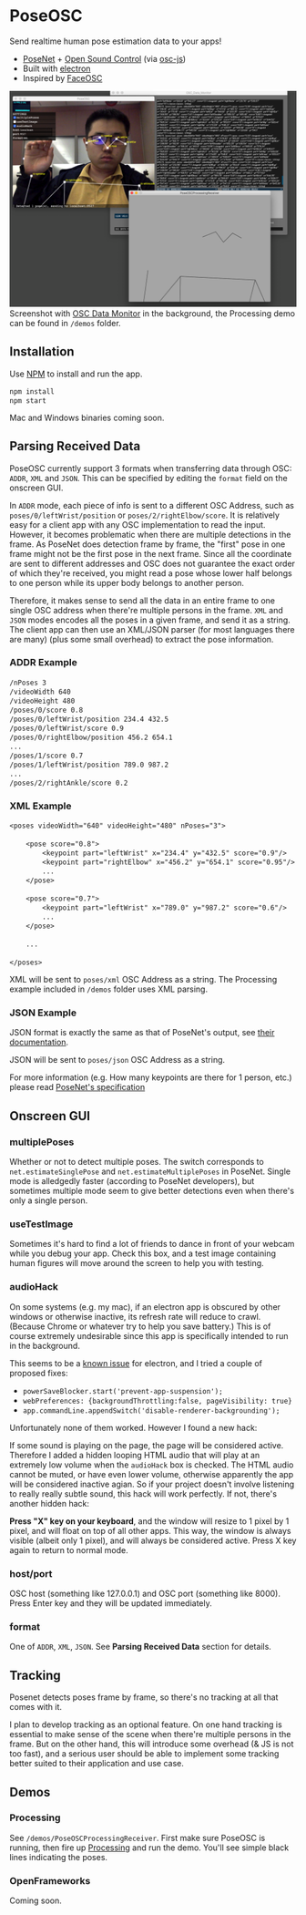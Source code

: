 # PoseOSC
Send realtime human pose estimation data to your apps!

- [PoseNet](https://github.com/tensorflow/tfjs-models/tree/master/posenet) + [Open Sound Control](http://opensoundcontrol.org/spec-1_0) (via [osc-js](https://www.npmjs.com/package/osc-js))
- Built with [electron](http://electronjs.org)
- Inspired by [FaceOSC](https://github.com/kylemcdonald/ofxFaceTracker/releases)

![](screenshots/screen001.png)
Screenshot with [OSC Data Monitor](https://www.kasperkamperman.com/blog/processing-code/osc-datamonitor/) in the background, the Processing demo can be found in `/demos` folder.


## Installation

Use [NPM](http://npmjs.com) to install and run the app.

```
npm install
npm start
```
Mac and Windows binaries coming soon.

## Parsing Received Data

PoseOSC currently support 3 formats when transferring data through OSC: `ADDR`, `XML` and `JSON`. This can be specified by editing the `format` field on the onscreen GUI.

In `ADDR` mode, each piece of info is sent to a different OSC Address, such as `poses/0/leftWrist/position` or `poses/2/rightElbow/score`. It is relatively easy for a client app with any OSC implementation to read the input. However, it becomes problematic when there are multiple detections in the frame. As PoseNet does detection frame by frame, the "first" pose in one frame might not be the first pose in the next frame. Since all the coordinate are sent to different addresses and OSC does not guarantee the exact order of which they're received, you might read a pose whose lower half belongs to one person while its upper body belongs to another person.

Therefore, it makes sense to send all the data in an entire frame to one single OSC address when there're multiple persons in the frame. `XML` and `JSON` modes encodes all the poses in a given frame, and send it as a string. The client app can then use an XML/JSON parser (for most languages there are many) (plus some small overhead) to extract the pose information.

### ADDR Example
```
/nPoses 3
/videoWidth 640
/videoHeight 480
/poses/0/score 0.8
/poses/0/leftWrist/position 234.4 432.5
/poses/0/leftWrist/score 0.9
/poses/0/rightElbow/position 456.2 654.1
...
/poses/1/score 0.7
/poses/1/leftWrist/position 789.0 987.2
...
/poses/2/rightAnkle/score 0.2
```

### XML Example
```
<poses videoWidth="640" videoHeight="480" nPoses="3">

	<pose score="0.8">
		<keypoint part="leftWrist" x="234.4" y="432.5" score="0.9"/>
		<keypoint part="rightElbow" x="456.2" y="654.1" score="0.95"/>
		...
	</pose>

	<pose score="0.7">
		<keypoint part="leftWrist" x="789.0" y="987.2" score="0.6"/>
		...
	</pose>
	
	...

</poses>

```
XML will be sent to `poses/xml` OSC Address as a string. The Processing example included in `/demos` folder uses XML parsing.

### JSON Example

JSON format is exactly the same as that of PoseNet's output, see [their documentation](https://github.com/tensorflow/tfjs-models/tree/master/posenet).

JSON will be sent to `poses/json` OSC Address as a string.

For more information (e.g. How many keypoints are there for 1 person, etc.) please read [PoseNet's specification](https://github.com/tensorflow/tfjs-models/tree/master/posenet)


## Onscreen GUI

### multiplePoses

Whether or not to detect multiple poses. The switch corresponds to `net.estimateSinglePose` and `net.estimateMultiplePoses` in PoseNet. Single mode is alledgedly faster (according to PoseNet developers), but sometimes multiple mode seem to give better detections even when there's only a single person.


### useTestImage

Sometimes it's hard to find a lot of friends to dance in front of your webcam while you debug your app. Check this box, and a test image containing human figures will move around the screen to help you with testing.

### audioHack

On some systems (e.g. my mac), if an electron app is obscured by other windows or otherwise inactive, its refresh rate will reduce to crawl. (Because Chrome or whatever try to help you save battery.) This is of course extremely undesirable since this app is specifically intended to run in the background.

This seems to be a [known issue](https://github.com/electron/electron/issues/9567) for electron, and I tried a couple of proposed fixes:

- `powerSaveBlocker.start('prevent-app-suspension');`
- `webPreferences: {backgroundThrottling:false, pageVisibility: true}`
- `app.commandLine.appendSwitch('disable-renderer-backgrounding');`

Unfortunately none of them worked. However I found a new hack:

If some sound is playing on the page, the page will be considered active. Therefore I added a hidden looping HTML audio that will play at an extremely low volume when the `audioHack` box is checked. The HTML audio cannot be muted, or have even lower volume, otherwise apparently the app will be considered inactive agian. So if your project doesn't involve listening to really really subtle sound, this hack will work perfectly. If not, there's another hidden hack:

**Press "X" key on your keyboard**, and the window will resize to 1 pixel by 1 pixel, and will float on top of all other apps. This way, the window is always visible (albeit only 1 pixel), and will always be considered active. Press X key again to return to normal mode.

### host/port

OSC host (something like 127.0.0.1) and OSC port (something like 8000). Press Enter key and they will be updated immediately.

### format

One of `ADDR`, `XML`, `JSON`. See **Parsing Received Data** section for details.

## Tracking

Posenet detects poses frame by frame, so there's no tracking at all that comes with it.

I plan to develop tracking as an optional feature. On one hand tracking is essential to make sense of the scene when there're multiple persons in the frame. But on the other hand, this will introduce some overhead (& JS is not too fast), and a serious user should be able to implement some tracking better suited to their application and use case.

## Demos

### Processing

See `/demos/PoseOSCProcessingReceiver`. First make sure PoseOSC is running, then fire up [Processing](http://processing.org) and run the demo. You'll see simple black lines indicating the poses.

### OpenFrameworks

Coming soon.


